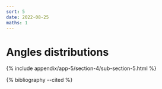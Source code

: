 ```yaml
---
sort: 5
date: 2022-08-25
maths: 1
---
```


# Angles distributions

{% include appendix/app-5/section-4/sub-section-5.html %}

{% bibliography --cited %}

